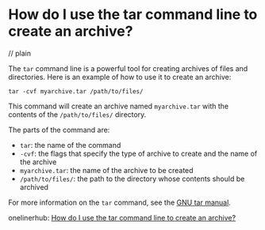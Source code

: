 # How do I use the tar command line to create an archive?
// plain

The `tar` command line is a powerful tool for creating archives of files and directories. Here is an example of how to use it to create an archive:

```
tar -cvf myarchive.tar /path/to/files/
```

This command will create an archive named `myarchive.tar` with the contents of the `/path/to/files/` directory.

The parts of the command are:
- `tar`: the name of the command
- `-cvf`: the flags that specify the type of archive to create and the name of the archive
- `myarchive.tar`: the name of the archive to be created
- `/path/to/files/`: the path to the directory whose contents should be archived

For more information on the `tar` command, see the [GNU tar manual](https://www.gnu.org/software/tar/manual/tar.html).

onelinerhub: [How do I use the tar command line to create an archive?](https://onelinerhub.com/cli-tar/how-do-i-use-the-tar-command-line-to-create-an-archive)